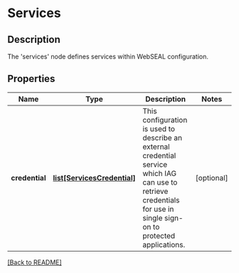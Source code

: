 # Services

## Description

The 'services' node defines services within WebSEAL configuration.


## Properties

Name | Type | Description | Notes
------------ | ------------- | ------------- | -------------
**credential** | [**list[ServicesCredential]**](ServicesCredential.md) | This configuration is used to describe an external credential service  which IAG can use to retrieve credentials for use in single sign-on to  protected applications.| [optional] 

[[Back to README]](../README.md)



